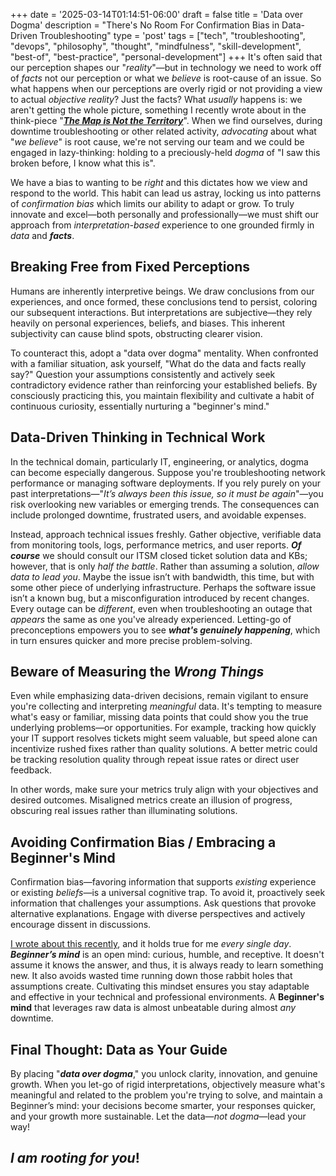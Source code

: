 +++
date = '2025-03-14T01:14:51-06:00'
draft = false
title = 'Data over Dogma'
description = "There's No Room For Confirmation Bias in Data-Driven Troubleshooting"
type = 'post'
tags = ["tech", "troubleshooting", "devops", "philosophy", "thought", "mindfulness", "skill-development", "best-of", "best-practice", "personal-development"]
+++
It's often said that our perception shapes our "*reality*"—but in technology we need to work off of *facts* not our perception or what we *believe* is root-cause of an issue. So what happens when our perceptions are overly rigid or not providing a view to actual *objective reality*?  Just the facts?   What *usually* happens is: we aren't getting the whole picture, something I recently wrote about in the think-piece "[***The Map is Not the Territory***](https://julianwest.me/Blog/the-map-is-not-the-territory/)". When we find ourselves, during downtime troubleshooting or other related activity, *advocating* about what "*we believe*" is root cause, we're not serving our team and we could be engaged in lazy-thinking: holding to a preciously-held *dogma* of "I saw this broken before, I know what this is".  

We have a bias to wanting to be *right* and this dictates how we view and respond to the world. This habit can lead us astray, locking us into patterns of *confirmation bias* which limits our ability to adapt or grow. To truly innovate and excel—both personally and professionally—we must shift our approach from *interpretation-based* experience to one grounded firmly in *data* and ***facts***.

## Breaking Free from Fixed Perceptions

Humans are inherently interpretive beings. We draw conclusions from our experiences, and once formed, these conclusions tend to persist, coloring our subsequent interactions. But interpretations are subjective—they rely heavily on personal experiences, beliefs, and biases. This inherent subjectivity can cause blind spots, obstructing clearer vision.

To counteract this, adopt a "data over dogma" mentality. When confronted with a familiar situation, ask yourself, "What do the data and facts really say?" Question your assumptions consistently and actively seek contradictory evidence rather than reinforcing your established beliefs. By consciously practicing this, you maintain flexibility and cultivate a habit of continuous curiosity, essentially nurturing a "beginner's mind."

## Data-Driven Thinking in Technical Work

In the technical domain, particularly IT, engineering, or analytics, dogma can become especially dangerous. Suppose you're troubleshooting network performance or managing software deployments. If you rely purely on your past interpretations—"*It’s always been this issue, so it must be again*"—you risk overlooking new variables or emerging trends. The consequences can include prolonged downtime, frustrated users, and avoidable expenses.

Instead, approach technical issues freshly. Gather objective, verifiable data from monitoring tools, logs, performance metrics, and user reports. ***Of course*** we should consult our ITSM closed ticket solution data and KBs; however, that is only *half the battle*.  Rather than assuming a solution, *allow data to lead you*.  Maybe the issue isn’t with bandwidth, this time, but with some other piece of underlying infrastructure. Perhaps the software issue isn’t a known bug, but a misconfiguration introduced by recent changes. Every outage can be *different*, even when troubleshooting an outage that *appears* the same as one you've already experienced.  Letting-go of preconceptions empowers you to see ***what's genuinely happening***, which in turn ensures quicker and more precise problem-solving.

## Beware of Measuring the *Wrong Things*

Even while emphasizing data-driven decisions, remain vigilant to ensure you're collecting and interpreting *meaningful* data. It's tempting to measure what's easy or familiar, missing data points that could show you the true underlying problems—or opportunities. For example, tracking how quickly your IT support resolves tickets might seem valuable, but speed alone can incentivize rushed fixes rather than quality solutions. A better metric could be tracking resolution quality through repeat issue rates or direct user feedback.

In other words, make sure your metrics truly align with your objectives and desired outcomes. Misaligned metrics create an illusion of progress, obscuring real issues rather than illuminating solutions.

## Avoiding Confirmation Bias / Embracing a Beginner's Mind

Confirmation bias—favoring information that supports *existing* experience or existing *beliefs*—is a universal cognitive trap. To avoid it, proactively seek information that challenges your assumptions. Ask questions that provoke alternative explanations. Engage with diverse perspectives and actively encourage dissent in discussions.

[I wrote about this recently](https://julianwest.me/Blog/i-already-know/), and it holds true for me *every single day*. ***Beginner’s mind*** is an open mind: curious, humble, and receptive. It doesn't assume it knows the answer, and thus, it is always ready to learn something new. It also avoids wasted time running down those rabbit holes that assumptions create.  Cultivating this mindset ensures you stay adaptable and effective in your technical and professional environments.  A **Beginner's mind** that leverages raw data is almost unbeatable during almost *any* downtime.

## Final Thought: Data as Your Guide

By placing "***data over dogma***," you unlock clarity, innovation, and genuine growth. When you let-go of rigid interpretations, objectively measure what's meaningful and related to the problem you're trying to solve, and maintain a Beginner’s mind: your decisions become smarter, your responses quicker, and your growth more sustainable. Let the data—*not dogma*—lead your way!  

## *I am rooting for you*!

